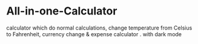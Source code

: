 # All-in-one-Calculator
calculator which do normal calculations, change temperature from Celsius to Fahrenheit, currency change &amp; expense calculator . with dark mode 
